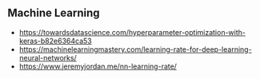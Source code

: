  ## Machine Learning
 - https://towardsdatascience.com/hyperparameter-optimization-with-keras-b82e6364ca53
 - https://machinelearningmastery.com/learning-rate-for-deep-learning-neural-networks/
 - https://www.jeremyjordan.me/nn-learning-rate/
